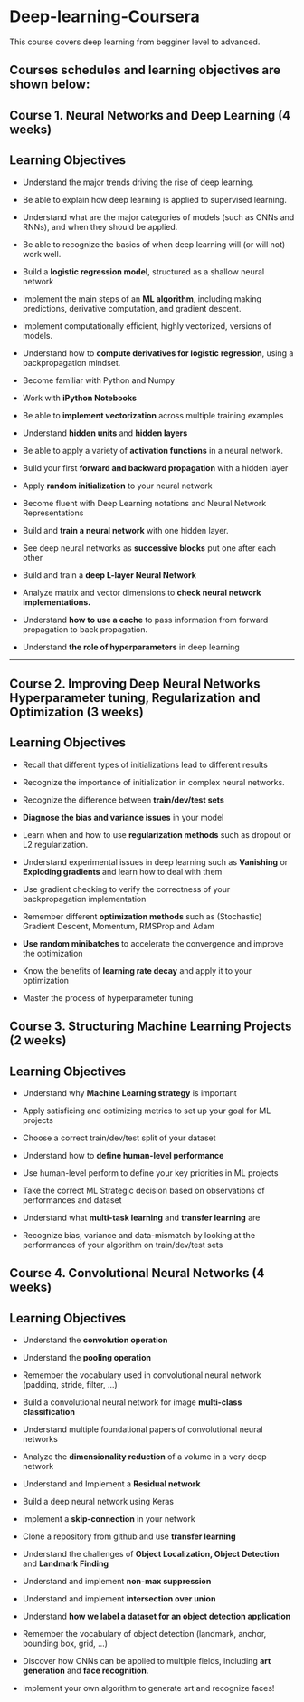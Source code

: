 # Deep-learning-Coursera

This course covers deep learning from begginer level to advanced.

## Courses schedules and learning objectives are shown below:


Course 1. Neural Networks and Deep Learning (4 weeks)
-----------------------------------------------------
Learning Objectives
-------------------
- Understand the major trends driving the rise of deep learning.
- Be able to explain how deep learning is applied to supervised learning.
- Understand what are the major categories of models (such as CNNs and RNNs), and when they should be applied.
- Be able to recognize the basics of when deep learning will (or will not) work well.

- Build a **logistic regression model**, structured as a shallow neural network
- Implement the main steps of an **ML algorithm**, including making predictions, derivative computation, and gradient descent.
- Implement computationally efficient, highly vectorized, versions of models.
- Understand how to **compute derivatives for logistic regression**, using a backpropagation mindset.
- Become familiar with Python and Numpy
- Work with **iPython Notebooks**
- Be able to **implement vectorization** across multiple training examples

- Understand **hidden units** and **hidden layers**
- Be able to apply a variety of **activation functions** in a neural network.
- Build your first **forward and backward propagation** with a hidden layer
- Apply **random initialization** to your neural network
- Become fluent with Deep Learning notations and Neural Network Representations
- Build and **train a neural network** with one hidden layer.

- See deep neural networks as **successive blocks** put one after each other
- Build and train a **deep L-layer Neural Network**
- Analyze matrix and vector dimensions to **check neural network implementations.**
- Understand **how to use a cache** to pass information from forward propagation to back propagation.
- Understand **the role of hyperparameters** in deep learning

-------------------------------------------------------------------------------------------------------

Course 2. Improving Deep Neural Networks Hyperparameter tuning, Regularization and Optimization (3 weeks)
---------------------------------------------------------------------------------------------------------
Learning Objectives
-------------------
- Recall that different types of initializations lead to different results
- Recognize the importance of initialization in complex neural networks.
- Recognize the difference between **train/dev/test sets**
- **Diagnose the bias and variance issues** in your model
- Learn when and how to use **regularization methods** such as dropout or L2 regularization.
- Understand experimental issues in deep learning such as **Vanishing** or **Exploding gradients** and learn how to deal with them
- Use gradient checking to verify the correctness of your backpropagation implementation

- Remember different **optimization methods** such as (Stochastic) Gradient Descent, Momentum, RMSProp and Adam
- **Use random minibatches** to accelerate the convergence and improve the optimization
- Know the benefits of **learning rate decay** and apply it to your optimization

- Master the process of hyperparameter tuning

Course 3. Structuring Machine Learning Projects (2 weeks)
---------------------------------------------------------
Learning Objectives
------------------
- Understand why **Machine Learning strategy** is important
- Apply satisficing and optimizing metrics to set up your goal for ML projects
- Choose a correct train/dev/test split of your dataset
- Understand how to **define human-level performance**
- Use human-level perform to define your key priorities in ML projects
- Take the correct ML Strategic decision based on observations of performances and dataset

- Understand what **multi-task learning** and **transfer learning** are
- Recognize bias, variance and data-mismatch by looking at the performances of your algorithm on train/dev/test sets

Course 4. Convolutional Neural Networks (4 weeks)
-----------------------------------------------
Learning Objectives
-------------------
- Understand the **convolution operation**
- Understand the **pooling operation**
- Remember the vocabulary used in convolutional neural network (padding, stride, filter, ...)
- Build a convolutional neural network for image **multi-class classification**

- Understand multiple foundational papers of convolutional neural networks
- Analyze the **dimensionality reduction** of a volume in a very deep network
- Understand and Implement a **Residual network**
- Build a deep neural network using Keras
- Implement a **skip-connection** in your network
- Clone a repository from github and use **transfer learning**

- Understand the challenges of **Object Localization, Object Detection** and **Landmark Finding**
- Understand and implement **non-max suppression**
- Understand and implement **intersection over union**
- Understand **how we label a dataset for an object detection application**
- Remember the vocabulary of object detection (landmark, anchor, bounding box, grid, ...)

- Discover how CNNs can be applied to multiple fields, including **art generation** and **face recognition**. 
- Implement your own algorithm to generate art and recognize faces!
